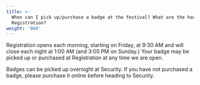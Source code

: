 ```yaml
---
title: >-
  When can I pick up/purchase a badge at the festival? What are the hours for
  Registration?
weight: '860'
---
```

Registration opens each morning, starting on Friday, at 9:30 AM and will close each night at 1:00 AM (and 3:00 PM on Sunday.) Your badge may be picked up or purchased at Registration at any time we are open.



Badges can be picked up overnight at Security. If you have not purchased a badge, please purchase it online before heading to Security.
